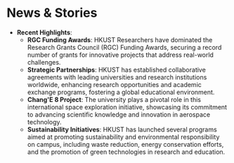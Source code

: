 # News & Stories
- **Recent Highlights**:
  - **RGC Funding Awards**: HKUST Researchers have dominated the Research Grants Council (RGC) Funding Awards, securing a record number of grants for innovative projects that address real-world challenges.
  - **Strategic Partnerships**: HKUST has established collaborative agreements with leading universities and research institutions worldwide, enhancing research opportunities and academic exchange programs, fostering a global educational environment.
  - **Chang'E 8 Project**: The university plays a pivotal role in this international space exploration initiative, showcasing its commitment to advancing scientific knowledge and innovation in aerospace technology.
  - **Sustainability Initiatives**: HKUST has launched several programs aimed at promoting sustainability and environmental responsibility on campus, including waste reduction, energy conservation efforts, and the promotion of green technologies in research and education.
